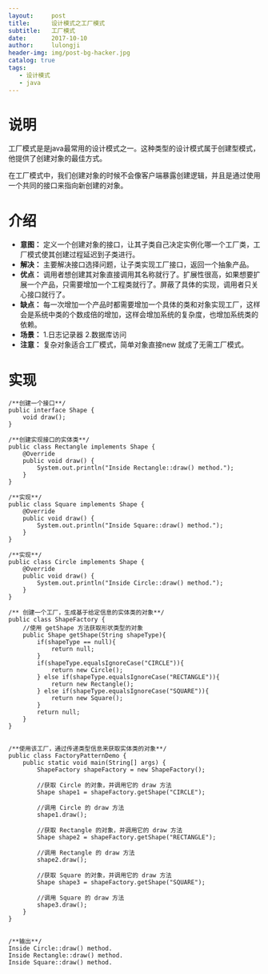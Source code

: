 ```yaml
---
layout:     post
title:      设计模式之工厂模式
subtitle:   工厂模式
date:       2017-10-10
author:     lulongji
header-img: img/post-bg-hacker.jpg
catalog: true
tags:
   - 设计模式
   - java
---
```


# 说明

工厂模式是是java最常用的设计模式之一。这种类型的设计模式属于创建型模式，他提供了创建对象的最佳方式。

在工厂模式中，我们创建对象的时候不会像客户端暴露创建逻辑，并且是通过使用一个共同的接口来指向新创建的对象。

# 介绍

- **意图：** 定义一个创建对象的接口，让其子类自己决定实例化哪一个工厂类，工厂模式使其创建过程延迟到子类进行。
- **解决：** 主要解决接口选择问题，让子类实现工厂接口，返回一个抽象产品。
- **优点：** 调用者想创建其对象直接调用其名称就行了。扩展性很高，如果想要扩展一个产品，只需要增加一个工程类就行了。屏蔽了具体的实现，调用者只关心接口就行了。
- **缺点：** 每一次增加一个产品时都需要增加一个具体的类和对象实现工厂，这样会是系统中类的个数成倍的增加，这样会增加系统的复杂度，也增加系统类的依赖。
- **场景：** 1.日志记录器 2.数据库访问 
- **注意：** 复杂对象适合工厂模式，简单对象直接new 就成了无需工厂模式。


# 实现

    /**创建一个接口**/
    public interface Shape {
        void draw();
    }

    /**创建实现接口的实体类**/
    public class Rectangle implements Shape {
        @Override
        public void draw() {
            System.out.println("Inside Rectangle::draw() method.");
        }
    }

    /**实现**/
    public class Square implements Shape {
        @Override
        public void draw() {
            System.out.println("Inside Square::draw() method.");
        }
    }

    /**实现**/
    public class Circle implements Shape {
        @Override
        public void draw() {
            System.out.println("Inside Circle::draw() method.");
        }
    }

    /** 创建一个工厂，生成基于给定信息的实体类的对象**/
    public class ShapeFactory {
        //使用 getShape 方法获取形状类型的对象
        public Shape getShape(String shapeType){
            if(shapeType == null){
                return null;
            }        
            if(shapeType.equalsIgnoreCase("CIRCLE")){
                return new Circle();
            } else if(shapeType.equalsIgnoreCase("RECTANGLE")){
                return new Rectangle();
            } else if(shapeType.equalsIgnoreCase("SQUARE")){
                return new Square();
            }
            return null;
        }
    }


    /**使用该工厂，通过传递类型信息来获取实体类的对象**/
    public class FactoryPatternDemo {
        public static void main(String[] args) {
            ShapeFactory shapeFactory = new ShapeFactory();

            //获取 Circle 的对象，并调用它的 draw 方法
            Shape shape1 = shapeFactory.getShape("CIRCLE");

            //调用 Circle 的 draw 方法
            shape1.draw();

            //获取 Rectangle 的对象，并调用它的 draw 方法
            Shape shape2 = shapeFactory.getShape("RECTANGLE");

            //调用 Rectangle 的 draw 方法
            shape2.draw();

            //获取 Square 的对象，并调用它的 draw 方法
            Shape shape3 = shapeFactory.getShape("SQUARE");

            //调用 Square 的 draw 方法
            shape3.draw();
        }
    }


    /**输出**/
    Inside Circle::draw() method.
    Inside Rectangle::draw() method.
    Inside Square::draw() method.

